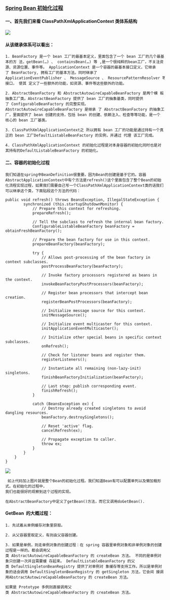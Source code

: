 ### [Spring Bean 初始化过程](https://www.cnblogs.com/fyx158497308/p/3977391.html)

#### 一、首先我们来看 ClassPathXmlApplicationContext 类体系结构

**![](https://images0.cnblogs.com/blog/665504/201409/171538180811731.jpg)**

#### 从该继承体系可以看出：

    1. BeanFactory 是一个 bean 工厂的最基本定义，里面包含了一个 bean 工厂的几个最基本的方 法，getBean(…) 、 containsBean(…) 等 ,是一个很纯粹的bean工厂，不关注资源、资源位置、事件等。 ApplicationContext 是一个容器的最基本接口定义，它继承了 BeanFactory, 拥有工厂的基本方法。同时继承了 ApplicationEventPublisher 、 MessageSource 、 ResourcePatternResolver 等接口， 使其 定义了一些额外的功能，如资源、事件等这些额外的功能。

    2. AbstractBeanFactory 和 AbstractAutowireCapableBeanFactory 是两个模 板抽象工厂类。AbstractBeanFactory 提供了 bean 工厂的抽象基类，同时提供 了 ConfigurableBeanFactory 的完整实现。AbstractAutowireCapableBeanFactory 是继承 了 AbstractBeanFactory 的抽象工厂，里面提供了 bean 创建的支持，包括 bean 的创建、依赖注入、检查等等功能，是一个 核心的 bean 工厂基类。

    3. ClassPathXmlApplicationContext之 所以拥有 bean 工厂的功能是通过持有一个真正的 bean 工厂DefaultListableBeanFactory 的实例，并通过 代理 该工厂完成。

    4. ClassPathXmlApplicationContext 的初始化过程是对本身容器的初始化同时也是对其持有的DefaultListableBeanFactory 的初始化。

#### 二、容器的初始化过程

    我们知道在spring中BeanDefinition很重要。因为Bean的创建是基于它的。容器AbstractApplicationContext中有个方法是refresh()这个里面包含了整个Bean的初始化流程实现过程，如果我们需要自己写一个ClassPathXmlApplicationContext类的话我们可以继承这个类，下面贴段这个方法的代码：

    public void refresh() throws BeansException, IllegalStateException {
            synchronized (this.startupShutdownMonitor) {
                // Prepare this context for refreshing.
                prepareRefresh();

                // Tell the subclass to refresh the internal bean factory.
                ConfigurableListableBeanFactory beanFactory = obtainFreshBeanFactory();

                // Prepare the bean factory for use in this context.
                prepareBeanFactory(beanFactory);

                try {
                    // Allows post-processing of the bean factory in context subclasses.
                    postProcessBeanFactory(beanFactory);

                    // Invoke factory processors registered as beans in the context.
                    invokeBeanFactoryPostProcessors(beanFactory);

                    // Register bean processors that intercept bean creation.
                    registerBeanPostProcessors(beanFactory);

                    // Initialize message source for this context.
                    initMessageSource();

                    // Initialize event multicaster for this context.
                    initApplicationEventMulticaster();

                    // Initialize other special beans in specific context subclasses.
                    onRefresh();

                    // Check for listener beans and register them.
                    registerListeners();

                    // Instantiate all remaining (non-lazy-init) singletons.
                    finishBeanFactoryInitialization(beanFactory);

                    // Last step: publish corresponding event.
                    finishRefresh();
                }

                catch (BeansException ex) {
                    // Destroy already created singletons to avoid dangling resources.
                    beanFactory.destroySingletons();

                    // Reset 'active' flag.
                    cancelRefresh(ex);

                    // Propagate exception to caller.
                    throw ex;
                }
            }
        }
    }

![](https://images0.cnblogs.com/blog/665504/201409/171550398311522.jpg)

     如上代码加上图片就是整个Bean的初始化过程。我们知道Bean有可以配置单列以及懒加载形式。在初始化的过程中，
    我们也能很好的观察到这个过程的实现。

    在AbstractBeanFactory中定义了getBean()方法，而它又调用doGetBean().

#### GetBean  的大概过程：

    1. 先试着从单例缓存对象里获取。

    2. 从父容器里取定义，有则由父容器创建。

    3. 如果是单例，则走单例对象的创建过程：在 spring 容器里单例对象和非单例对象的创建过程是一样的。都会调用父 类 AbstractAutowireCapableBeanFactory 的 createBean 方法。 不同的是单例对象只创建一次并且需要缓 存起来。 DefaultListableBeanFactory 的父类 DefaultSingletonBeanRegistry 提供了对单例对 象缓存等支持工作。所以是单例对象的话会调用 DefaultSingletonBeanRegistry 的 getSingleton 方法，它会间 接调用AbstractAutowireCapableBeanFactory 的 createBean 方法。

    如果是 Prototype 多例则直接调用父类 AbstractAutowireCapableBeanFactory 的 createBean 方法。
